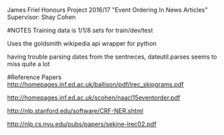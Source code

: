 James Friel
Honours Project 2016/17
"Event Ordering In News Articles"
Supervisor: Shay Cohen


#NOTES
Training data is 1/1/8 sets for train/dev/test

Uses the goldsmith wikipedia api wrapper for python

having trouble parsing dates from the sentneces, dateutil.parses seems to miss quite a lot

#Reference Papers
http://homepages.inf.ed.ac.uk/ballison/pdf/lrec_skipgrams.pdf

http://homepages.inf.ed.ac.uk/scohen/naacl15eventorder.pdf

http://nlp.stanford.edu/software/CRF-NER.shtml

http://nlp.cs.nyu.edu/pubs/papers/sekine-lrec02.pdf

